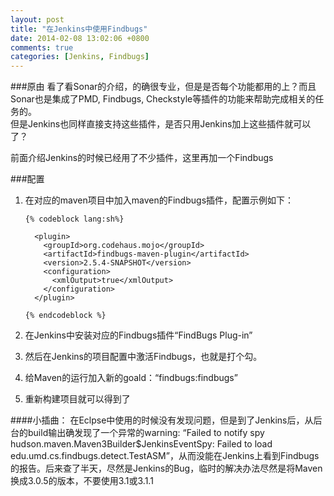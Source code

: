 ```yaml
---
layout: post
title: "在Jenkins中使用Findbugs"
date: 2014-02-08 13:02:06 +0800
comments: true
categories: [Jenkins, Findbugs]
---
```


###原由
看了看Sonar的介绍，的确很专业，但是是否每个功能都用的上？而且Sonar也是集成了PMD, Findbugs, Checkstyle等插件的功能来帮助完成相关的任务的。  
但是Jenkins也同样直接支持这些插件，是否只用Jenkins加上这些插件就可以了？

前面介绍Jenkins的时候已经用了不少插件，这里再加一个Findbugs

###配置

1. 在对应的maven项目中加入maven的Findbugs插件，配置示例如下：
       
       {% codeblock lang:sh%}
    	 
    	 <plugin>
	       <groupId>org.codehaus.mojo</groupId>
	       <artifactId>findbugs-maven-plugin</artifactId>
	       <version>2.5.4-SNAPSHOT</version>
	       <configuration>
	         <xmlOutput>true</xmlOutput>
	       </configuration>
	     </plugin>
	     
	   {% endcodeblock %}  
    
2. 在Jenkins中安装对应的Findbugs插件“FindBugs Plug-in”
3. 然后在Jenkins的项目配置中激活Findbugs，也就是打个勾。
4. 给Maven的运行加入新的goald：“findbugs:findbugs”
5. 重新构建项目就可以得到了

####小插曲：
在Eclpse中使用的时候没有发现问题，但是到了Jenkins后，从后台的build输出确发现了一个异常的warning: “Failed to notify spy hudson.maven.Maven3Builder$JenkinsEventSpy: Failed to load edu.umd.cs.findbugs.detect.TestASM”，从而没能在Jenkins上看到Findbugs的报告。后来查了半天，尽然是Jenkins的Bug，临时的解决办法尽然是将Maven换成3.0.5的版本，不要使用3.1或3.1.1